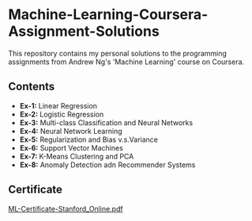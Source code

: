# Machine-Learning-Coursera-Assignment-Solutions
This repository contains my personal solutions to the programming assignments from Andrew Ng's 'Machine Learning' course on Coursera.
## Contents
- **Ex-1:** Linear Regression
- **Ex-2:** Logistic Regression
- **Ex-3:** Multi-class Classification and Neural Networks
- **Ex-4:** Neural Network Learning
- **Ex-5:** Regularization and Bias v.s.Variance
- **Ex-6:** Support Vector Machines
- **Ex-7:** K-Means Clustering and PCA
- **Ex-8:** Anomaly Detection adn Recommender Systems
## Certificate
[ML-Certificate-Stanford_Online.pdf](https://github.com/SenayGe/Machine-Learning-Coursera-Assignment-Solutions/files/6454746/ML-Certificate-Stanford_Online.pdf)
